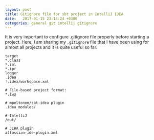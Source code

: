 ```yaml
---
layout: post
title: Gitignore file for sbt project in IntelliJ IDEA
date:   2017-01-15 23:14:24 +0300
categories: general git intellij gitignore
---
```


It is very important to configure .gitignore file properly before starting a project.
Here, I am sharing my `.gitignore` file that I have been using for almost all projects and it is quite useful so far.

```
target
*.class
*.iml
*.ipr
logger
.idea
!.idea/workspace.xml

# File-based project format:
*.iws

# mpeltonen/sbt-idea plugin
.idea_modules/

# IntelliJ
/out/

# JIRA plugin
atlassian-ide-plugin.xml
```